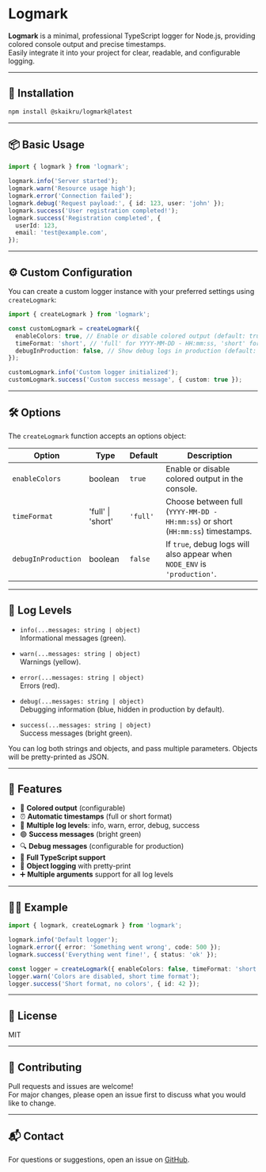 # Logmark

**Logmark** is a minimal, professional TypeScript logger for Node.js, providing colored console output and precise timestamps.  
Easily integrate it into your project for clear, readable, and configurable logging.

---

## 🚀 Installation

```bash
npm install @skaikru/logmark@latest
```

---

## 📦 Basic Usage

```typescript
import { logmark } from 'logmark';

logmark.info('Server started');
logmark.warn('Resource usage high');
logmark.error('Connection failed');
logmark.debug('Request payload:', { id: 123, user: 'john' });
logmark.success('User registration completed!');
logmark.success('Registration completed', {
  userId: 123,
  email: 'test@example.com',
});
```

---

## ⚙️ Custom Configuration

You can create a custom logger instance with your preferred settings using `createLogmark`:

```typescript
import { createLogmark } from 'logmark';

const customLogmark = createLogmark({
  enableColors: true, // Enable or disable colored output (default: true)
  timeFormat: 'short', // 'full' for YYYY-MM-DD - HH:mm:ss, 'short' for HH:mm:ss (default: 'full')
  debugInProduction: false, // Show debug logs in production (default: false)
});

customLogmark.info('Custom logger initialized');
customLogmark.success('Custom success message', { custom: true });
```

---

## 🛠️ Options

The `createLogmark` function accepts an options object:

| Option              | Type              | Default  | Description                                                                     |
| ------------------- | ----------------- | -------- | ------------------------------------------------------------------------------- |
| `enableColors`      | boolean           | `true`   | Enable or disable colored output in the console.                                |
| `timeFormat`        | 'full' \| 'short' | `'full'` | Choose between full (`YYYY-MM-DD - HH:mm:ss`) or short (`HH:mm:ss`) timestamps. |
| `debugInProduction` | boolean           | `false`  | If `true`, debug logs will also appear when `NODE_ENV` is `'production'`.       |

---

## 📝 Log Levels

- `info(...messages: string | object)`  
  Informational messages (green).

- `warn(...messages: string | object)`  
  Warnings (yellow).

- `error(...messages: string | object)`  
  Errors (red).

- `debug(...messages: string | object)`  
  Debugging information (blue, hidden in production by default).

- `success(...messages: string | object)`  
  Success messages (bright green).

You can log both strings and objects, and pass multiple parameters. Objects will be pretty-printed as JSON.

---

## 🎯 Features

- 🎨 **Colored output** (configurable)
- ⏰ **Automatic timestamps** (full or short format)
- 📝 **Multiple log levels**: info, warn, error, debug, success
- 🟢 **Success messages** (bright green)
- 🔍 **Debug messages** (configurable for production)
- 💪 **Full TypeScript support**
- 🎯 **Object logging** with pretty-print
- ➕ **Multiple arguments** support for all log levels

---

## 🧑‍💻 Example

```typescript
import { logmark, createLogmark } from 'logmark';

logmark.info('Default logger');
logmark.error({ error: 'Something went wrong', code: 500 });
logmark.success('Everything went fine!', { status: 'ok' });

const logger = createLogmark({ enableColors: false, timeFormat: 'short' });
logger.warn('Colors are disabled, short time format');
logger.success('Short format, no colors', { id: 42 });
```

---

## 📄 License

MIT

---

## 🤝 Contributing

Pull requests and issues are welcome!  
For major changes, please open an issue first to discuss what you would like to change.

---

## 📬 Contact

For questions or suggestions, open an issue on [GitHub](https://github.com/Skaikru0518/logmark/issues).
